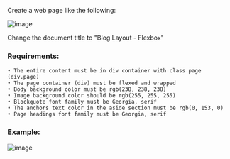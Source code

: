 Create a web page like the following:

![image](https://github.com/nsinorov/SoftUniMainPath/assets/45227327/9616fabf-7e85-473f-b266-959fdcd43267)

Change the document title to "Blog Layout - Flexbox"

### Requirements:

    • The entire content must be in div container with class page (div.page)
    • The page container (div) must be flexed and wrapped
    • Body background color must be rgb(238, 238, 238)
    • Image background color should be rgb(255, 255, 255)
    • Blockquote font family must be Georgia, serif
    • The anchors text color in the aside section must be rgb(0, 153, 0)
    • Page headings font family must be Georgia, serif
    
### Example:

![image](https://github.com/nsinorov/SoftUniMainPath/assets/45227327/356deb5a-7234-4831-9b31-1e6feaa681a8)

